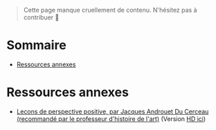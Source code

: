 <!-- TITLE: Cours de Dessin à Main Levée -->
<!-- SUBTITLE: Page d'accueil des cours de Dessin à Main Levée -->

> Cette page manque cruellement de contenu. N'hésitez pas à contribuer 🙂
# Sommaire
* [Ressources annexes](#ressources-annexes)


<a name="ressources-annexes"/>


# Ressources annexes

* [Lecons de perspective positive, par Jacques Androuet Du Cerceau (recommandé par le professeur d'histoire de l'art)](/uploads/dessin-main-levee/lecons-de-perspective-positive-jacques-androuet-du-cerceau-light.pdf "Lecons De Perspective Positive Jacques Androuet Du Cerceau Light") (Version [HD ici](/uploads/dessin-main-levee/lecons-de-perspective-positive-jacques-androuet-du-cerceau.pdf "Lecons de perspective positive, par Jacques Androuet Du Cerceau"))


